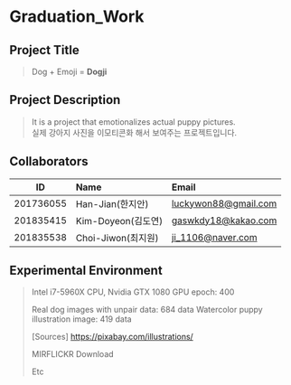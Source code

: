 # Graduation_Work
## Project Title 
> Dog + Emoji = **Dogji**

## Project Description
> It is a project that emotionalizes actual puppy pictures.<br>
> 실제 강아지 사진을 이모티콘화 해서 보여주는 프로젝트입니다.

## Collaborators
| ID         | Name                 | Email                      |
| ---------- | :------------------- | :------------------------- |
| 201736055  | Han-Jian(한지안)     | luckywon88@gmail.com       |
| 201835415  | Kim-Doyeon(김도연)   | gaswkdy18@kakao.com        |
| 201835538  | Choi-Jiwon(최지원)   | ji_1106@naver.com          |


## Experimental Environment
> Intel i7-5960X CPU, Nvidia GTX 1080 GPU
> epoch: 400
> 
> Real dog images with unpair data: 684 data
> Watercolor puppy illustration image: 419 data
> 
> [Sources]
> https://pixabay.com/illustrations/
> 
> MIRFLICKR Download
> 
> Etc
